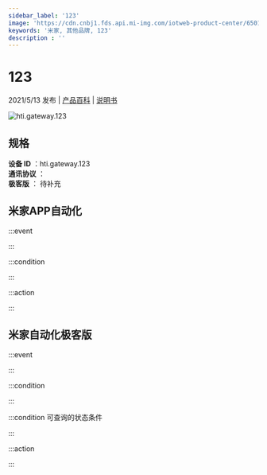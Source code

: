 ```yaml
---
sidebar_label: '123'
image: 'https://cdn.cnbj1.fds.api.mi-img.com/iotweb-product-center/6501d7069aed17bfda10cb05e7951f93_1620716473785.png?GalaxyAccessKeyId=AKVGLQWBOVIRQ3XLEW&Expires=9223372036854775807&Signature=rVzcNKJvQv+yYZ5UwFf+G+SaiAY='
keywords: '米家, 其他品牌, 123'
description : ''
---
```

# 123

2021/5/13 发布 | [产品百科](https://home.mi.com/webapp/content/baike/product/index.html?model=hti.gateway.123/) | [说明书](https://home.mi.com/views/introduction.html?model=hti.gateway.123&region=cn)

![hti.gateway.123](https://cdn.cnbj1.fds.api.mi-img.com/iotweb-product-center/6501d7069aed17bfda10cb05e7951f93_1620716473785.png?GalaxyAccessKeyId=AKVGLQWBOVIRQ3XLEW&Expires=9223372036854775807&Signature=rVzcNKJvQv+yYZ5UwFf+G+SaiAY=)

## 规格  
> 
**设备 ID** ：hti.gateway.123  
**通讯协议** ：  
**极客版**  ： 待补充 


## 米家APP自动化  

:::event  

:::

:::condition  

:::

:::action   

:::

## 米家自动化极客版  

:::event  

:::

:::condition  

:::

:::condition 可查询的状态条件  

:::

:::action  

:::

        
